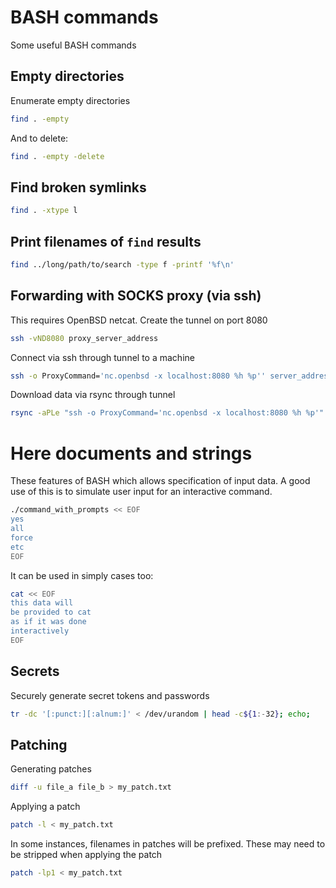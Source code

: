 # BASH commands
Some useful BASH commands

## Empty directories
Enumerate empty directories
```bash
find . -empty
```

And to delete:
```bash
find . -empty -delete
```

## Find broken symlinks
```bash
find . -xtype l
```

## Print filenames of `find` results
```bash
find ../long/path/to/search -type f -printf '%f\n'
```

## Forwarding with SOCKS proxy (via ssh)
This requires OpenBSD netcat. Create the tunnel on port 8080
```bash
ssh -vND8080 proxy_server_address
```

Connect via ssh through tunnel to a machine
```bash
ssh -o ProxyCommand='nc.openbsd -x localhost:8080 %h %p'' server_address
```

Download data via rsync through tunnel
```bash
rsync -aPLe "ssh -o ProxyCommand='nc.openbsd -x localhost:8080 %h %p'" server_address:src/ dest/
```

# Here documents and strings
These features of BASH which allows specification of input data. A good use of this is to simulate user input for an
interactive command.
```bash
./command_with_prompts << EOF
yes
all
force
etc
EOF
```

It can be used in simply cases too:
```bash
cat << EOF
this data will
be provided to cat
as if it was done
interactively
EOF
```

## Secrets
Securely generate secret tokens and passwords
```bash
tr -dc '[:punct:][:alnum:]' < /dev/urandom | head -c${1:-32}; echo;
```

## Patching
Generating patches
```bash
diff -u file_a file_b > my_patch.txt
```

Applying a patch
```bash
patch -l < my_patch.txt
```

In some instances, filenames in patches will be prefixed. These may need to be stripped when applying the patch
```bash
patch -lp1 < my_patch.txt
```
